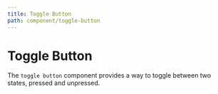 ```yaml
---
title: Toggle Button
path: component/toggle-button
---
```


# Toggle Button

The `toggle button` component provides a way to toggle between two states, pressed and unpressed.
